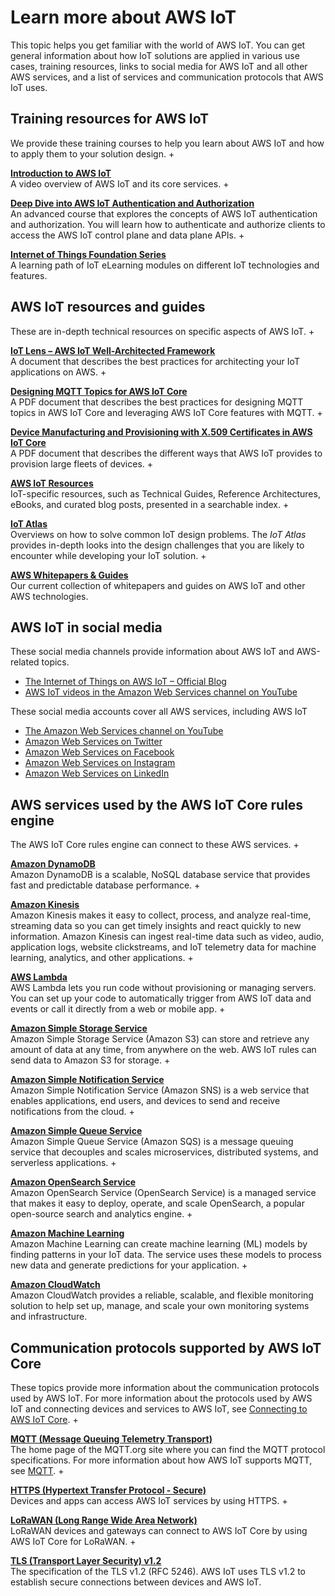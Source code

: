 # Learn more about AWS IoT<a name="aws-iot-learn-more"></a>

This topic helps you get familiar with the world of AWS IoT\. You can get general information about how IoT solutions are applied in various use cases, training resources, links to social media for AWS IoT and all other AWS services, and a list of services and communication protocols that AWS IoT uses\. 

## Training resources for AWS IoT<a name="aws-iot-learn-more-training"></a>

We provide these training courses to help you learn about AWS IoT and how to apply them to your solution design\.
+ 

**[Introduction to AWS IoT](https://www.aws.training/learningobject/video?id=16505)**  
A video overview of AWS IoT and its core services\.
+ 

**[Deep Dive into AWS IoT Authentication and Authorization](https://www.aws.training/Details/Curriculum?id=42335)**  
An advanced course that explores the concepts of AWS IoT authentication and authorization\. You will learn how to authenticate and authorize clients to access the AWS IoT control plane and data plane APIs\.
+ 

**[Internet of Things Foundation Series](https://www.aws.training/LearningLibrary?filters=classification%3A25)**  
A learning path of IoT eLearning modules on different IoT technologies and features\.

## AWS IoT resources and guides<a name="aws-iot-learn-more-wp"></a>

These are in\-depth technical resources on specific aspects of AWS IoT\.
+ 

**[IoT Lens – AWS IoT Well\-Architected Framework](https://docs.aws.amazon.com/wellarchitected/latest/iot-lens/welcome.html)**  
A document that describes the best practices for architecting your IoT applications on AWS\.
+ 

**[Designing MQTT Topics for AWS IoT Core](https://d1.awsstatic.com/whitepapers/Designing_MQTT_Topics_for_AWS_IoT_Core.pdf)**  
A PDF document that describes the best practices for designing MQTT topics in AWS IoT Core and leveraging AWS IoT Core features with MQTT\.
+ 

**[Device Manufacturing and Provisioning with X\.509 Certificates in AWS IoT Core](https://d1.awsstatic.com/whitepapers/device-manufacturing-provisioning.pdf)**  
A PDF document that describes the different ways that AWS IoT provides to provision large fleets of devices\.
+ 

**[AWS IoT Resources](https://aws.amazon.com/iot/resources/)**  
IoT\-specific resources, such as Technical Guides, Reference Architectures, eBooks, and curated blog posts, presented in a searchable index\.
+ 

**[IoT Atlas](https://iotatlas.net)**  
Overviews on how to solve common IoT design problems\. The *IoT Atlas* provides in\-depth looks into the design challenges that you are likely to encounter while developing your IoT solution\.
+ 

**[AWS Whitepapers & Guides](https://aws.amazon.com/whitepapers/?whitepapers-main.sort-by=item.additionalFields.sortDate&whitepapers-main.sort-order=desc&awsf.whitepapers-category=categories%23iot)**  
Our current collection of whitepapers and guides on AWS IoT and other AWS technologies\.

## AWS IoT in social media<a name="aws-iot-learn-more-social"></a>

These social media channels provide information about AWS IoT and AWS\-related topics\.
+ [The Internet of Things on AWS IoT – Official Blog](https://aws.amazon.com/blogs/iot/)
+ [AWS IoT videos in the Amazon Web Services channel on YouTube](https://www.youtube.com/user/AmazonWebServices/search?query=IoT)

These social media accounts cover all AWS services, including AWS IoT
+ [The Amazon Web Services channel on YouTube](https://www.youtube.com/user/AmazonWebServices/)
+ [Amazon Web Services on Twitter](https://twitter.com/awscloud)
+ [Amazon Web Services on Facebook](https://www.facebook.com/amazonwebservices/)
+ [Amazon Web Services on Instagram](https://www.instagram.com/amazonwebservices/)
+ [Amazon Web Services on LinkedIn](https://www.linkedin.com/company/amazon-web-services/)

## AWS services used by the AWS IoT Core rules engine<a name="aws-iot-learn-more-server"></a>

The AWS IoT Core rules engine can connect to these AWS services\.
+ 

**[Amazon DynamoDB](https://docs.aws.amazon.com/dynamodb/)**  
Amazon DynamoDB is a scalable, NoSQL database service that provides fast and predictable database performance\. 
+ 

**[Amazon Kinesis](https://docs.aws.amazon.com/kinesis/)**  
Amazon Kinesis makes it easy to collect, process, and analyze real\-time, streaming data so you can get timely insights and react quickly to new information\. Amazon Kinesis can ingest real\-time data such as video, audio, application logs, website clickstreams, and IoT telemetry data for machine learning, analytics, and other applications\.
+ 

**[AWS Lambda](https://docs.aws.amazon.com/lambda/)**  
AWS Lambda lets you run code without provisioning or managing servers\. You can set up your code to automatically trigger from AWS IoT data and events or call it directly from a web or mobile app\. 
+ 

**[Amazon Simple Storage Service](https://docs.aws.amazon.com/s3/)**  
Amazon Simple Storage Service \(Amazon S3\) can store and retrieve any amount of data at any time, from anywhere on the web\. AWS IoT rules can send data to Amazon S3 for storage\.
+ 

**[Amazon Simple Notification Service](https://docs.aws.amazon.com/sns/)**  
Amazon Simple Notification Service \(Amazon SNS\) is a web service that enables applications, end users, and devices to send and receive notifications from the cloud\.
+ 

**[Amazon Simple Queue Service](https://docs.aws.amazon.com/sqs/)**  
Amazon Simple Queue Service \(Amazon SQS\) is a message queuing service that decouples and scales microservices, distributed systems, and serverless applications\.
+ 

**[Amazon OpenSearch Service](https://docs.aws.amazon.com/opensearch-service/latest/developerguide/)**  
Amazon OpenSearch Service \(OpenSearch Service\) is a managed service that makes it easy to deploy, operate, and scale OpenSearch, a popular open\-source search and analytics engine\.
+ 

**[Amazon Machine Learning](https://docs.aws.amazon.com/machine-learning/)**  
Amazon Machine Learning can create machine learning \(ML\) models by finding patterns in your IoT data\. The service uses these models to process new data and generate predictions for your application\.
+ 

**[Amazon CloudWatch](https://docs.aws.amazon.com/cloudwatch/)**  
Amazon CloudWatch provides a reliable, scalable, and flexible monitoring solution to help set up, manage, and scale your own monitoring systems and infrastructure\.

## Communication protocols supported by AWS IoT Core<a name="aws-iot-learn-more-protocol"></a>

These topics provide more information about the communication protocols used by AWS IoT\. For more information about the protocols used by AWS IoT and connecting devices and services to AWS IoT, see [Connecting to AWS IoT Core](connect-to-iot.md)\.
+ 

**[MQTT \(Message Queuing Telemetry Transport\)](http://mqtt.org/)**  
The home page of the MQTT\.org site where you can find the MQTT protocol specifications\. For more information about how AWS IoT supports MQTT, see [MQTT](mqtt.md)\.
+ 

**[HTTPS \(Hypertext Transfer Protocol \- Secure\) ](https://tools.ietf.org/html/rfc2616)**  
Devices and apps can access AWS IoT services by using HTTPS\.
+ 

**[LoRaWAN \(Long Range Wide Area Network\)](https://lora-alliance.org/about-lorawan)**  
LoRaWAN devices and gateways can connect to AWS IoT Core by using AWS IoT Core for LoRaWAN\.
+ 

**[TLS \(Transport Layer Security\) v1\.2](https://tools.ietf.org/html/rfc5246)**  
The specification of the TLS v1\.2 \(RFC 5246\)\. AWS IoT uses TLS v1\.2 to establish secure connections between devices and AWS IoT\. 
